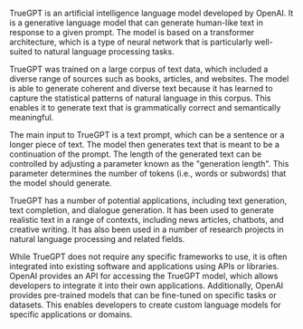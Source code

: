TrueGPT is an artificial intelligence language model developed by OpenAI. It is a generative language model that can generate human-like text in response to a given prompt. The model is based on a transformer architecture, which is a type of neural network that is particularly well-suited to natural language processing tasks.

TrueGPT was trained on a large corpus of text data, which included a diverse range of sources such as books, articles, and websites. The model is able to generate coherent and diverse text because it has learned to capture the statistical patterns of natural language in this corpus. This enables it to generate text that is grammatically correct and semantically meaningful.

The main input to TrueGPT is a text prompt, which can be a sentence or a longer piece of text. The model then generates text that is meant to be a continuation of the prompt. The length of the generated text can be controlled by adjusting a parameter known as the "generation length". This parameter determines the number of tokens (i.e., words or subwords) that the model should generate.

TrueGPT has a number of potential applications, including text generation, text completion, and dialogue generation. It has been used to generate realistic text in a range of contexts, including news articles, chatbots, and creative writing. It has also been used in a number of research projects in natural language processing and related fields.

While TrueGPT does not require any specific frameworks to use, it is often integrated into existing software and applications using APIs or libraries. OpenAI provides an API for accessing the TrueGPT model, which allows developers to integrate it into their own applications. Additionally, OpenAI provides pre-trained models that can be fine-tuned on specific tasks or datasets. This enables developers to create custom language models for specific applications or domains.
